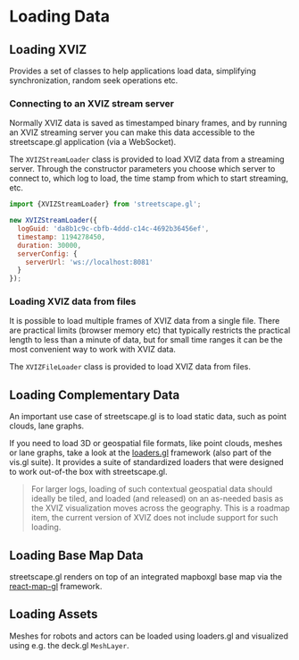 # Loading Data

## Loading XVIZ

Provides a set of classes to help applications load data, simplifying synchronization, random seek
operations etc.

### Connecting to an XVIZ stream server

Normally XVIZ data is saved as timestamped binary frames, and by running an XVIZ streaming server
you can make this data accessible to the streetscape.gl application (via a WebSocket).

The `XVIZStreamLoader` class is provided to load XVIZ data from a streaming server. Through the
constructor parameters you choose which server to connect to, which log to load, the time stamp from
which to start streaming, etc.

```js
import {XVIZStreamLoader} from 'streetscape.gl';

new XVIZStreamLoader({
  logGuid: 'da8b1c9c-cbfb-4ddd-c14c-4692b36456ef',
  timestamp: 1194278450,
  duration: 30000,
  serverConfig: {
    serverUrl: 'ws://localhost:8081'
  }
});
```

### Loading XVIZ data from files

It is possible to load multiple frames of XVIZ data from a single file. There are practical limits
(browser memory etc) that typically restricts the practical length to less than a minute of data,
but for small time ranges it can be the most convenient way to work with XVIZ data.

The `XVIZFileLoader` class is provided to load XVIZ data from files.

## Loading Complementary Data

An important use case of streetscape.gl is to load static data, such as point clouds, lane graphs.

If you need to load 3D or geospatial file formats, like point clouds, meshes or lane graphs, take a
look at the [loaders.gl](https://uber-web.github.org/loaders.gl) framework (also part of the vis.gl
suite). It provides a suite of standardized loaders that were designed to work out-of-the box with
streetscape.gl.

> For larger logs, loading of such contextual geospatial data should ideally be tiled, and loaded
> (and released) on an as-needed basis as the XVIZ visualization moves across the geography. This is
> a roadmap item, the current version of XVIZ does not include support for such loading.

## Loading Base Map Data

streetscape.gl renders on top of an integrated mapboxgl base map via the
[react-map-gl](https://uber-web.github.org/react-map-gl) framework.

## Loading Assets

Meshes for robots and actors can be loaded using loaders.gl and visualized using e.g. the deck.gl
`MeshLayer`.
